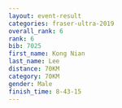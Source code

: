 ```yaml
---
layout: event-result 
categories: fraser-ultra-2019 
overall_rank: 6
rank: 6
bib: 7025
first_name: Kong Nian
last_name: Lee
distance: 70KM
category: 70KM
gender: Male
finish_time: 8-43-15
---
```

